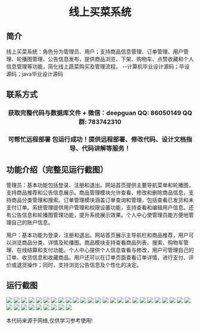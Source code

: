 <p><h1 align="center">线上买菜系统</h1></p>

## 简介
线上买菜系统：角色分为管理员、用户；支持商品信息管理、订单管理、用户管理、轮播图管理、公告信息发布，提供商品浏览、下架、购物车、点赞收藏和个人信息管理等功能，简化线上蔬菜购买及管理流程。    --计算机毕业设计源码；毕设源码；java毕业设计源码


## 联系方式
<p><h3 align="center">获取完整代码与数据库文件 + 微信：deepguan QQ: 86050149 QQ群: 783742310</h3></p>
<p><h3 align="center">可帮忙远程部署 包运行成功！提供远程部署、修改代码、设计文档指导、代码讲解等服务！</h3></p>

## 功能介绍（完整见运行截图）
管理员：基本功能包括登录、注册和退出。网站首页提供主要导航菜单和轮播图，支持商品推荐和公告信息展示。商品管理模块允许查看、修改和删除商品信息，支持商品分类管理和搜索。订单管理模块涵盖订单查询和管理，包括查看已发货和未支付订单。系统管理提供用户管理和权限设置功能，支持查看和编辑用户信息。还有公告信息和轮播图管理功能，提升系统展示效果。个人中心使管理员能方便地管理自己的账户信息。

用户：基本功能为登录、注册和退出。网站首页展示主导航栏和商品推荐，用户可以浏览商品分类、详情及轮播图。商品模块支持查看商品列表、搜索、购物车管理、在线结算和支付功能。个人中心提供个人信息查看与修改，用户可管理自己的订单、收货信息和收藏商品。用户还可以在订单页面查看订单详情，进行支付、评价或退货操作；同时，支持浏览公告信息及个性化的决定。


## 运行截图
![](https://bs-1329754181.cos.ap-shanghai.myqcloud.com/spring/OnlineGrocerySystem/img/001.jpg)
![](https://bs-1329754181.cos.ap-shanghai.myqcloud.com/spring/OnlineGrocerySystem/img/002.jpg)
![](https://bs-1329754181.cos.ap-shanghai.myqcloud.com/spring/OnlineGrocerySystem/img/003.jpg)
![](https://bs-1329754181.cos.ap-shanghai.myqcloud.com/spring/OnlineGrocerySystem/img/004.jpg)
![](https://bs-1329754181.cos.ap-shanghai.myqcloud.com/spring/OnlineGrocerySystem/img/005.jpg)
![](https://bs-1329754181.cos.ap-shanghai.myqcloud.com/spring/OnlineGrocerySystem/img/006.jpg)
![](https://bs-1329754181.cos.ap-shanghai.myqcloud.com/spring/OnlineGrocerySystem/img/007.jpg)
![](https://bs-1329754181.cos.ap-shanghai.myqcloud.com/spring/OnlineGrocerySystem/img/008.jpg)
![](https://bs-1329754181.cos.ap-shanghai.myqcloud.com/spring/OnlineGrocerySystem/img/009.jpg)
![](https://bs-1329754181.cos.ap-shanghai.myqcloud.com/spring/OnlineGrocerySystem/img/010.jpg)
![](https://bs-1329754181.cos.ap-shanghai.myqcloud.com/spring/OnlineGrocerySystem/img/011.jpg)
![](https://bs-1329754181.cos.ap-shanghai.myqcloud.com/spring/OnlineGrocerySystem/img/012.jpg)
![](https://bs-1329754181.cos.ap-shanghai.myqcloud.com/spring/OnlineGrocerySystem/img/013.jpg)
![](https://bs-1329754181.cos.ap-shanghai.myqcloud.com/spring/OnlineGrocerySystem/img/014.jpg)
![](https://bs-1329754181.cos.ap-shanghai.myqcloud.com/spring/OnlineGrocerySystem/img/015.jpg)
![](https://bs-1329754181.cos.ap-shanghai.myqcloud.com/spring/OnlineGrocerySystem/img/016.jpg)
![](https://bs-1329754181.cos.ap-shanghai.myqcloud.com/spring/OnlineGrocerySystem/img/017.jpg)
![](https://bs-1329754181.cos.ap-shanghai.myqcloud.com/spring/OnlineGrocerySystem/img/018.jpg)
![](https://bs-1329754181.cos.ap-shanghai.myqcloud.com/spring/OnlineGrocerySystem/img/019.jpg)
![](https://bs-1329754181.cos.ap-shanghai.myqcloud.com/spring/OnlineGrocerySystem/img/020.jpg)
![](https://bs-1329754181.cos.ap-shanghai.myqcloud.com/spring/OnlineGrocerySystem/img/021.jpg)
![](https://bs-1329754181.cos.ap-shanghai.myqcloud.com/spring/OnlineGrocerySystem/img/022.jpg)
![](https://bs-1329754181.cos.ap-shanghai.myqcloud.com/spring/OnlineGrocerySystem/img/023.jpg)
![](https://bs-1329754181.cos.ap-shanghai.myqcloud.com/spring/OnlineGrocerySystem/img/024.jpg)
![](https://bs-1329754181.cos.ap-shanghai.myqcloud.com/spring/OnlineGrocerySystem/img/025.jpg)
![](https://bs-1329754181.cos.ap-shanghai.myqcloud.com/spring/OnlineGrocerySystem/img/026.jpg)
![](https://bs-1329754181.cos.ap-shanghai.myqcloud.com/spring/OnlineGrocerySystem/img/027.jpg)
![](https://bs-1329754181.cos.ap-shanghai.myqcloud.com/spring/OnlineGrocerySystem/img/028.jpg)
![](https://bs-1329754181.cos.ap-shanghai.myqcloud.com/spring/OnlineGrocerySystem/img/029.jpg)
![](https://bs-1329754181.cos.ap-shanghai.myqcloud.com/spring/OnlineGrocerySystem/img/030.jpg)
![](https://bs-1329754181.cos.ap-shanghai.myqcloud.com/spring/OnlineGrocerySystem/img/031.jpg)
![](https://bs-1329754181.cos.ap-shanghai.myqcloud.com/spring/OnlineGrocerySystem/img/032.jpg)
![](https://bs-1329754181.cos.ap-shanghai.myqcloud.com/spring/OnlineGrocerySystem/img/033.jpg)
![](https://bs-1329754181.cos.ap-shanghai.myqcloud.com/spring/OnlineGrocerySystem/img/034.jpg)

<p>本代码来源于网络,仅供学习参考使用!</p>
